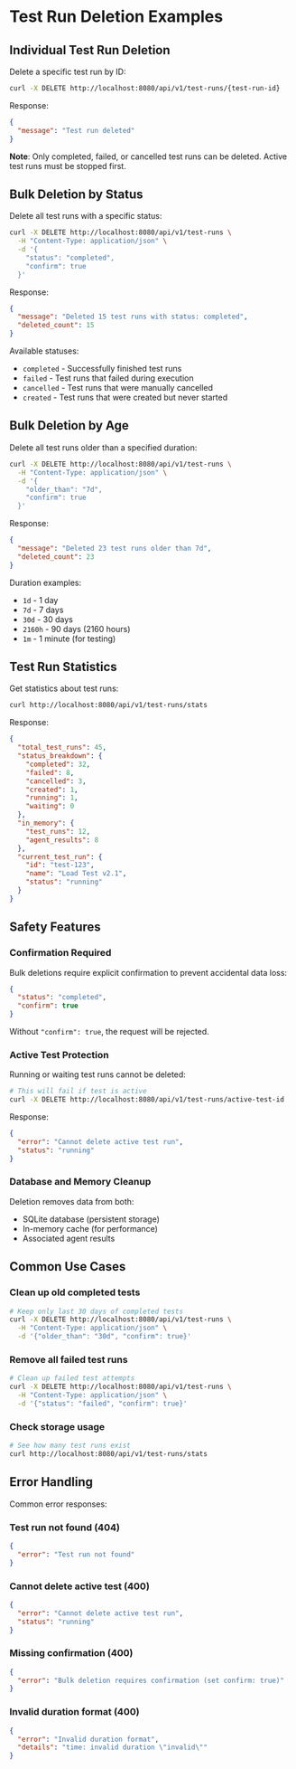# Test Run Deletion Examples

## Individual Test Run Deletion

Delete a specific test run by ID:

```bash
curl -X DELETE http://localhost:8080/api/v1/test-runs/{test-run-id}
```

Response:
```json
{
  "message": "Test run deleted"
}
```

**Note**: Only completed, failed, or cancelled test runs can be deleted. Active test runs must be stopped first.

## Bulk Deletion by Status

Delete all test runs with a specific status:

```bash
curl -X DELETE http://localhost:8080/api/v1/test-runs \
  -H "Content-Type: application/json" \
  -d '{
    "status": "completed",
    "confirm": true
  }'
```

Response:
```json
{
  "message": "Deleted 15 test runs with status: completed",
  "deleted_count": 15
}
```

Available statuses:
- `completed` - Successfully finished test runs
- `failed` - Test runs that failed during execution  
- `cancelled` - Test runs that were manually cancelled
- `created` - Test runs that were created but never started

## Bulk Deletion by Age

Delete all test runs older than a specified duration:

```bash
curl -X DELETE http://localhost:8080/api/v1/test-runs \
  -H "Content-Type: application/json" \
  -d '{
    "older_than": "7d",
    "confirm": true
  }'
```

Response:
```json
{
  "message": "Deleted 23 test runs older than 7d",
  "deleted_count": 23
}
```

Duration examples:
- `1d` - 1 day
- `7d` - 7 days
- `30d` - 30 days
- `2160h` - 90 days (2160 hours)
- `1m` - 1 minute (for testing)

## Test Run Statistics

Get statistics about test runs:

```bash
curl http://localhost:8080/api/v1/test-runs/stats
```

Response:
```json
{
  "total_test_runs": 45,
  "status_breakdown": {
    "completed": 32,
    "failed": 8,
    "cancelled": 3,
    "created": 1,
    "running": 1,
    "waiting": 0
  },
  "in_memory": {
    "test_runs": 12,
    "agent_results": 8
  },
  "current_test_run": {
    "id": "test-123",
    "name": "Load Test v2.1",
    "status": "running"
  }
}
```

## Safety Features

### Confirmation Required
Bulk deletions require explicit confirmation to prevent accidental data loss:

```json
{
  "status": "completed",
  "confirm": true
}
```

Without `"confirm": true`, the request will be rejected.

### Active Test Protection
Running or waiting test runs cannot be deleted:

```bash
# This will fail if test is active
curl -X DELETE http://localhost:8080/api/v1/test-runs/active-test-id
```

Response:
```json
{
  "error": "Cannot delete active test run",
  "status": "running"
}
```

### Database and Memory Cleanup
Deletion removes data from both:
- SQLite database (persistent storage)
- In-memory cache (for performance)
- Associated agent results

## Common Use Cases

### Clean up old completed tests
```bash
# Keep only last 30 days of completed tests
curl -X DELETE http://localhost:8080/api/v1/test-runs \
  -H "Content-Type: application/json" \
  -d '{"older_than": "30d", "confirm": true}'
```

### Remove all failed test runs
```bash
# Clean up failed test attempts
curl -X DELETE http://localhost:8080/api/v1/test-runs \
  -H "Content-Type: application/json" \
  -d '{"status": "failed", "confirm": true}'
```

### Check storage usage
```bash
# See how many test runs exist
curl http://localhost:8080/api/v1/test-runs/stats
```

## Error Handling

Common error responses:

### Test run not found (404)
```json
{
  "error": "Test run not found"
}
```

### Cannot delete active test (400)
```json
{
  "error": "Cannot delete active test run",
  "status": "running"
}
```

### Missing confirmation (400)
```json
{
  "error": "Bulk deletion requires confirmation (set confirm: true)"
}
```

### Invalid duration format (400)
```json
{
  "error": "Invalid duration format",
  "details": "time: invalid duration \"invalid\""
}
```